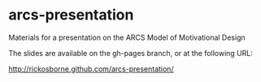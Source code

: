 arcs-presentation
=================

Materials for a presentation on the ARCS Model of Motivational Design

The slides are available on the gh-pages branch, or at the following URL:

http://rickosborne.github.com/arcs-presentation/


